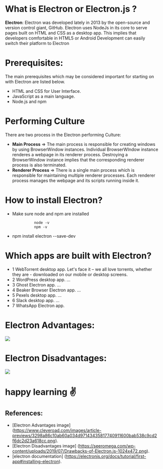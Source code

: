 # What is Electron or Electron.js ?
**Electron**: Electron was developed lately in 2013 by the open-source and version control giant, GitHub. Electron uses NodeJs in its core to serve pages built on HTML and CSS as a desktop app. This implies that developers comfortable in HTML5 or Android Development can easily switch their platform to Electron

 # Prerequisites:
 The main prerequisites which may be considered important for starting on with Electron are listed below.
- HTML and CSS for User Interface.
- JavaScript as a main language.
- Node.js and npm
# Performing Culture
There are two process in the Electron performing Culture:
 - **Main Process** => The main process is responsible for creating windows by using BrowserWindow instances. Individual BrowserWIndow instance renderes a webpage in its renderer process. Destroying a BrowserWindow instance implies that the corresponding renderer process is also terminated.
- **Renderer Process** => There is a single main process which is responsible for maintaining multiple renderer processes. Each renderer process manages the webpage and its scripts running inside it.

# How to install Electron?
- Make sure node and npm are installed

                node -v
                npm -v
                
- npm install electron --save-dev 

# Which apps are built with Electron?
- 1 WebTorrent desktop app. Let's face it – we all love torrents, whether they are - downloaded on our mobile or desktop screens. 
- 2 WordPress desktop app. ...
- 3 Ghost Electron app. ...
- 4 Beaker Browser Electron app. ...
- 5 Pexels desktop app. ...
- 6 Slack desktop app. ...
- 7 WhatsApp Electron app.

# Electron Advantages:
![](https://www.cleveroad.com/images/article-previews/3298a86c10ab60a034d97143435817740911600bab538c9cd2f6dc2d23a618cc.png)
# Electron Disadvantages: 
![](https://seeromega.com/wp-content/uploads/2019/07/Drawbacks-of-Electron.js-1024x472.png) 

# happy learning ✌
## References:
 - [Electron Advantages image] (https://www.cleveroad.com/images/article-previews/3298a86c10ab60a034d97143435817740911600bab538c9cd2f6dc2d23a618cc.png).
 - [Electron Disadvantages image] (https://seeromega.com/wp-content/uploads/2019/07/Drawbacks-of-Electron.js-1024x472.png).
 - [electron documentation] (https://electronjs.org/docs/tutorial/first-app#installing-electron).
